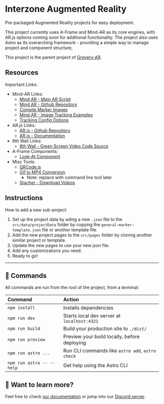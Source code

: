 # Interzone Augmented Reality
Pre-packaged Augmented Reality projects for easy deployment.

This project currently uses A-Frame and Mind-AR as its core engines, with AR.js options coming soon for additional functionality. The project also uses Astro as its overarching framework - providing a simple way to manage project and component structure, 

This project is the parent project of [Grovery-AR](https://github.com/thegrovery/grovery-augmented-reality).

## Resources
Important Links:
- Mind-AR Links:    
    - [Mind AR - Main AR Script](https://github.com/hiukim/mind-ar-js)
    - [Mind AR - Github Repository](https://github.com/hiukim/mind-ar-js)
    - [Compile Marker Images](https://hiukim.github.io/mind-ar-js-doc/tools/compile/)
    - [Mind AR - Image Tracking Examples](https://hiukim.github.io/mind-ar-js-doc/examples/summary)
    - [Tracking Config Options](https://hiukim.github.io/mind-ar-js-doc/quick-start/tracking-config)
- AR.js Links:
    - [AR.js - Github Repository](https://github.com/AR-js-org/AR.js)
    - [AR.js - Documentation](https://ar-js-org.github.io/AR.js-Docs/)
- 8th Wall Links:
    - [8th Wall - Green Screen Video Code Source](https://www.8thwall.com/playground/alpha-video-slam-aframe/code/)
- A-Frame Components:
    - [Look-At Component](https://www.npmjs.com/package/aframe-look-at-component)
- Misc Tools:
    - [QRCode.js](https://github.com/davidshimjs/qrcodejs)
    - [Gif to MP4 Conversion](https://ezgif.com/gif-to-mp4) 
        - Note: replace with command line tool later
    - [Stacher - Download Videos](https://stacher.io/)

## Instructions

How to add a new sub-project:
1. Set up the project data by ading a new `.json` file to the `src/data/projectData` folder by copying the `general-marker-template.json` file or another template file.
2. Add the new project pages to the `src/pages` folder by cloning another similar project or template.
3. Update the new pages to use your new json file.
4. Add any customizations you need.
5. Ready to go!

---

## 🧞 Commands

All commands are run from the root of the project, from a terminal:

| Command                   | Action                                           |
| :------------------------ | :----------------------------------------------- |
| `npm install`             | Installs dependencies                            |
| `npm run dev`             | Starts local dev server at `localhost:4321`      |
| `npm run build`           | Build your production site to `./dist/`          |
| `npm run preview`         | Preview your build locally, before deploying     |
| `npm run astro ...`       | Run CLI commands like `astro add`, `astro check` |
| `npm run astro -- --help` | Get help using the Astro CLI                     |

## 👀 Want to learn more?

Feel free to check [our documentation](https://docs.astro.build) or jump into our [Discord server](https://astro.build/chat).
